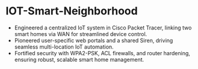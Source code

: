 # IOT-Smart-Neighborhood

- Engineered a centralized IoT system in Cisco Packet Tracer, linking two smart homes via WAN for streamlined device control.
- Pioneered user-specific web portals and a shared Siren, driving seamless multi-location IoT automation.
- Fortified security with WPA2-PSK, ACL firewalls, and router hardening, ensuring robust, scalable smart home management.
